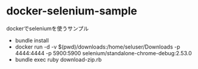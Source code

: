 # docker-selenium-sample
dockerでseleniumを使うサンプル

- bundle install
- docker run -d -v $(pwd)/downloads:/home/seluser/Downloads -p 4444:4444 -p 5900:5900 selenium/standalone-chrome-debug:2.53.0
- bundle exec ruby download-zip.rb
